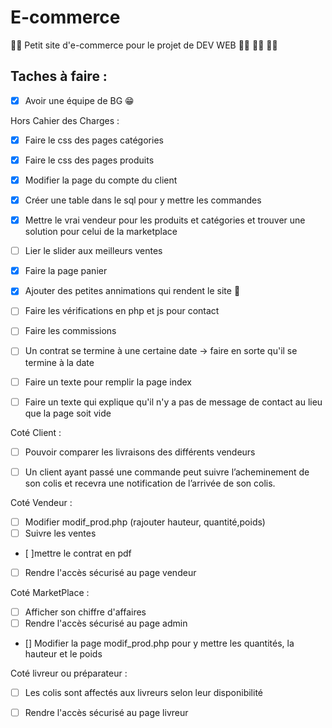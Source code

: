 # E-commerce
:man_technologist: Petit site d'e-commerce pour le projet de DEV WEB :woman_technologist: :woman_technologist: :woman_technologist:

## Taches à faire :

- [X] Avoir une équipe de BG :grin:

Hors Cahier des Charges : 

- [X] Faire le css des pages catégories
- [X] Faire le css des pages produits
- [X] Modifier la page du compte du client 
- [X] Créer une table dans le sql pour y mettre les commandes
- [X] Mettre le vrai vendeur pour les produits et catégories et trouver une solution pour celui de la marketplace
- [ ] Lier le slider aux meilleurs ventes
- [X] Faire la page panier
- [X] Ajouter des petites annimations qui rendent le site 🤌
- [ ] Faire les vérifications en php et js pour contact
- [ ] Faire les commissions
- [ ] Un contrat se termine à une certaine date -> faire en sorte qu'il se termine à la date
- [ ] Faire un texte pour remplir la page index 
- [ ] Faire un texte qui explique qu'il n'y a pas de message de contact au lieu que la page soit vide



Coté Client :

- [ ] Pouvoir comparer les livraisons des différents vendeurs
- [ ] Un client ayant passé une commande peut suivre l’acheminement de son colis et recevra une notification de l’arrivée de son colis.



Coté Vendeur :

- [ ] Modifier modif_prod.php (rajouter hauteur, quantité,poids)
- [ ] Suivre les ventes
- [ ]mettre le contrat en pdf
- [ ] Rendre l'accès sécurisé au page vendeur


Coté MarketPlace :

- [ ] Afficher son chiffre d'affaires
- [ ] Rendre l'accès sécurisé au page admin
- [] Modifier la page modif_prod.php pour y mettre les quantités, la hauteur et le poids


Coté livreur ou préparateur : 

- [ ] Les colis sont affectés aux livreurs selon leur disponibilité
- [ ] Rendre l'accès sécurisé au page livreur
 

